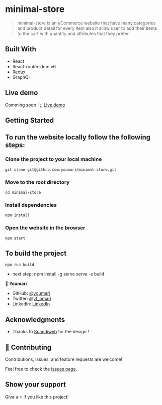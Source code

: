 # minimal-store
> minimal-store is an eCommerce website that have many categories and product detail for every item also it allow user to add their items to the cart with quantity and attributes that they prefer

## Built With

- React
- React-router-dom v6
- Redux
- GraphQl

## Live demo

Comming soon !
;; [Live demo](https://minimal-store.herokuapp.com/)


## Getting Started

## To run the website locally follow the following steps:

### Clone the project to your local machine
    git clone git@github.com:youmari/minimal-store.git
### Move to the root directory 
    cd minimal-store
### Install dependencies
    npm install
### Open the website in the browser
    npm start

## To build the project 
    npm run build
 - next step:
    npm install -g serve
    serve -s build


👤 **Youmari**

- GitHub: [@youmari](https://github.com/youmari)
- Twitter: [@yf_omari](https://twitter.com/yf_omari)
- LinkedIn: [LinkedIn](https://www.linkedin.com/in/yassine-omari-945114190/)

## Acknowledgments

- Thanks to [Scandiweb](https://scandiweb.com/) for the design !


## 🤝 Contributing

Contributions, issues, and feature requests are welcome!

Feel free to check the [issues page](../../issues/).

## Show your support

Give a ⭐️ if you like this project!
